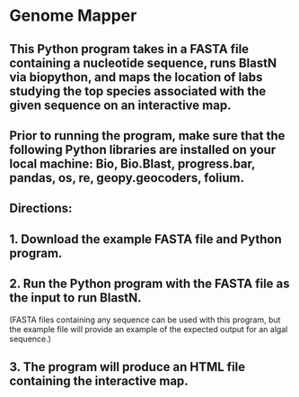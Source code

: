 # Genome Mapper

## This Python program takes in a FASTA file containing a nucleotide sequence, runs BlastN via biopython, and maps the location of labs studying the top species associated with the given sequence on an interactive map.

## Prior to running the program, make sure that the following Python libraries are installed on your local machine: Bio, Bio.Blast, progress.bar, pandas, os, re, geopy.geocoders, folium.

## Directions:
## 1. Download the example FASTA file and Python program. 
## 2. Run the Python program with the FASTA file as the input to run BlastN. 
(FASTA files containing any sequence can be used with this program, but the example file will provide an example of the expected output for an algal sequence.)
## 3. The program will produce an HTML file containing the interactive map. 
